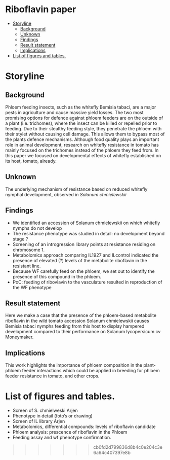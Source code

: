 # Riboflavin paper

<!-- MarkdownTOC autolink="true" -->

- [Storyline](#storyline)
	- [Background](#background)
	- [Unknown](#unknown)
	- [Findings](#findings)
	- [Result statement](#result-statement)
	- [Implications](#implications)
- [List of figures and tables.](#list-of-figures-and-tables)

<!-- /MarkdownTOC -->

# Storyline

## Background
Phloem feeding insects, such as the whitefly Bemisia tabaci, are a major pests in agriculture and cause massive yield losses. The two most promising options for defence against phloem feeders are on the outside of a plant (i.e. trichomes), where the insect can be killed or repelled prior to feeding.  Due to their stealthy feeding style, they penetrate the phloem with their stylet without causing cell damage. This allows them to bypass most of the plants defence mechanisms. Although food quality plays an important role in animal development, research on whitefly resistance in tomato has mainly focused on the trichomes instead of the phloem they feed from. In this paper we focused on developmental effects of whitefly established on its host, tomato, already.

## Unknown
The underlying mechanism of resistance based on reduced whitefly nymphal development, observed in _Solanum chmielewskii_ 

## Findings
-	We identified an accession of Solanum chmielewskii on which whitefly nymphs do not develop
-	The resistance phenotype was studied in detail: no development beyond stage ? 
-	Screening of an introgression library points at resistance residing on chromosome 1. 
-	Metabolomics approach comparing IL1927 and ILcontrol indicated the presence of elevated (?) levels of the metabolite riboflavin in the resistant line. 
-	Because WF carefully feed on the phloem, we set out to identify the presence of this compound in the phloem.
-	PoC: feeding of ribovlavin to the vasculature resulted in reproduction of the WF phenotype


## Result statement
Here we make a case that the presence of the phloem-based metabolite riboflavin in the wild tomato accession Solanum chmielewskii causes Bemisia tabaci nymphs feeding from this host to display hampered development compared to their performance on Solanum lycopersicum cv Moneymaker.

## Implications
This work highlights the importance of phloem composition in the plant-phloem feeder interactions which could be applied in breeding for phloem feeder resistance in tomato, and other crops.


# List of figures and tables. 

- Screen of S. chmielweski Arjen
- Phenotype in detail (foto’s or drawing)
- Screen of IL library Arjen
- Metabolomics, differential compounds: levels of riboflavin candidate
- Phloem analysis: prescence of riboflavin in the Phloem
- Feeding assay and wf phenotype confirmation.
>>>>>>> cb0fd2d799836d8b4c0e204c3e6a64c407397e8b
